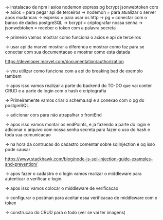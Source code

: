 -> instalacao de npm i axios nodemon express pg bcrypt jsonwebtoken cors
-> axios = para pegar api de terceiros 
-> nodemon = para atualizar o server apos mudancas 
-> express = para usar os http 
-> pg = conectar com o banco de dados postgreSQL
-> bcrypt = criptografar nossa senha
-> jsonwebtoken = receber o token com a palavra secreta

-> primeiro vamos mostrar como funciona o axios e api de terceiros

-> usar api da marvel  mostrar a diferenca e mostrar como faz para se conectar com sua documentacao e mostrar como esta datada

https://developer.marvel.com/documentation/authorization

-> vou utilizar como funciona com a api do breaking bad de exemplo tambem 

-> apos isso vamos realizar a parte do backend do TO-DO que vai conter CRUD e a parte de login com o hash e criptografia 

-> Primeiramente vamos criar o schema.sql e a conexao com o pg do postgreSQL

-> adicionar cors para não atrapalhar o frontEnd 

-> apos isso vamos montar os endPoints, e já fazendo a parte do login e adiconar o arquivo com nossa senha secreta para fazer o uso do hash e toda sua comunicacao

-> na hora da contrucao do cadastro comentar sobre sqlInjection e oq isso pode causar 

https://www.stackhawk.com/blog/node-js-sql-injection-guide-examples-and-prevention/

-> apos fazer o cadastro e  o login vamos realizar o middleware para autenticar e verificar o login 

-> apos isso vamos colocar o middleware de verificacao 

-> configurar o postman para aceitar essa verificacao de middleware com o token 

-> construcao do CRUD para o todo (ver se vai ter imagens)

